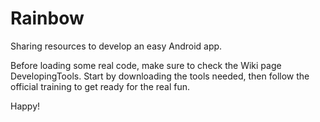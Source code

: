 # Rainbow
Sharing resources to develop an easy Android app.

Before loading some real code, make sure to check the Wiki page DevelopingTools.
Start by downloading the tools needed, then follow the official training to get ready for the real fun.

Happy!
